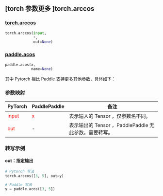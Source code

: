 ## [torch 参数更多 ]torch.arccos

### [torch.arccos](https://pytorch.org/docs/stable/generated/torch.arccos.html?highlight=arccos#torch.arccos)

```python
torch.arccos(input,
             *,
             out=None)
```

### [paddle.acos](https://www.paddlepaddle.org.cn/documentation/docs/zh/api/paddle/acos_cn.html#acos)

```python
paddle.acos(x,
            name=None)
```

其中 Pytorch 相比 Paddle 支持更多其他参数，具体如下：

### 参数映射
| PyTorch       | PaddlePaddle | 备注                                                   |
| ------------- | ------------ | ------------------------------------------------------ |
| <font color='red'>input</font>         | <font color='red'>x</font>            | 表示输入的 Tensor ，仅参数名不同。                                      |
| <font color='red'>out</font>           | -            | 表示输出的 Tensor ，PaddlePaddle 无此参数，需要转写。               |


### 转写示例
#### out：指定输出
```python
# Pytorch 写法
torch.arccos([3, 5], out=y)

# Paddle 写法
y = paddle.acos([3, 5])
```
